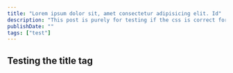```yaml
---
title: "Lorem ipsum dolor sit, amet consectetur adipisicing elit. Id"
description: "This post is purely for testing if the css is correct for the title on the page"
publishDate: ""
tags: ["test"]
---
```


## Testing the title tag
